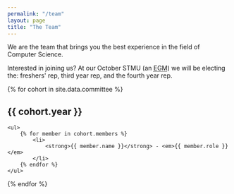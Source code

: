 ```yaml
---
permalink: "/team"
layout: page
title: "The Team"
---
```


<p>We are the team that brings you the best experience in the field of Computer Science.</p>

<p>
	Interested in joining us? At our October STMU (an <abbr title="Extraordinary General Meeting">EGM</abbr>) we will be electing the:
	freshers' rep, third year rep, and the fourth year rep.
</p>

{% for cohort in site.data.committee %}
	<h2>{{ cohort.year }}</h2>

	<ul>
		{% for member in cohort.members %}
			<li>
				<strong>{{ member.name }}</strong> - <em>{{ member.role }}</em>
			</li>
		{% endfor %}
	</ul>
{% endfor %}
